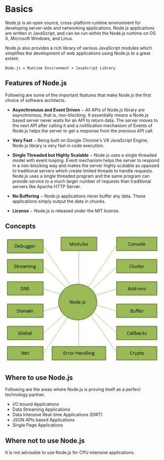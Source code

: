 # Basics
Node.js is an open source, cross-platform runtime environment for developing server-side and networking applications. Node.js applications are written in JavaScript, and can be run within the Node.js runtime on OS X, Microsoft Windows, and Linux.

Node.js also provides a rich library of various JavaScript modules which simplifies the development of web applications using Node.js to a great extent.
```
Node.js = Runtime Environment + JavaScript Library
```

## Features of Node.js
Following are some of the important features that make Node.js the first choice of software architects.

* **Asynchronous and Event Driven** − All APIs of Node.js library are asynchronous, that is, non-blocking. It essentially means a Node.js based server never waits for an API to return data. The server moves to the next API after calling it and a notification mechanism of Events of Node.js helps the server to get a response from the previous API call.

* **Very Fast** − Being built on Google Chrome's V8 JavaScript Engine, Node.js library is very fast in code execution.

* **Single Threaded but Highly Scalable** − Node.js uses a single threaded model with event looping. Event mechanism helps the server to respond in a non-blocking way and makes the server highly scalable as opposed to traditional servers which create limited threads to handle requests. Node.js uses a single threaded program and the same program can provide service to a much larger number of requests than traditional servers like Apache HTTP Server.

* **No Buffering** − Node.js applications never buffer any data. These applications simply output the data in chunks.

* **License** − Node.js is released under the MIT license.

## Concepts
<p align="center">
  <img src="images/nodejs_concepts.jpg" width="500"/>
</p>

## Where to use Node.js
Following are the areas where Node.js is proving itself as a perfect technology partner.
* I/O bound Applications
* Data Streaming Applications
* Data Intensive Real-time Applications (DIRT)
* JSON APIs based Applications
* Single Page Applications


## Where not to use Node.js
It is not advisable to use Node.js for CPU intensive applications.
